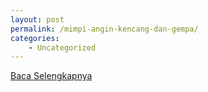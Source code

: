 ```yaml
---
layout: post
permalink: /mimpi-angin-kencang-dan-gempa/
categories:
    - Uncategorized
---
```


[Baca Selengkapnya](/05)